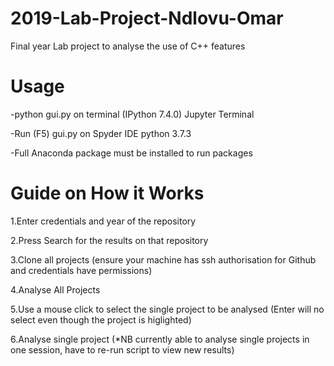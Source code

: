 # 2019-Lab-Project-Ndlovu-Omar
Final year Lab project to analyse the use of C++ features

# Usage 
-python gui.py on terminal (IPython 7.4.0) Jupyter Terminal 

-Run (F5) gui.py on Spyder IDE python 3.7.3 

-Full Anaconda package must be installed to run packages 

# Guide on How it Works

1.Enter credentials and year of the repository

2.Press Search for the results on that repository

3.Clone all projects (ensure your machine has ssh authorisation for Github and credentials have permissions)

4.Analyse All Projects

5.Use a mouse click to select the single project to be analysed (Enter will no select even though the project is higlighted)

6.Analyse single project (*NB currently able to analyse single projects in one session, have to re-run script to view new results)
